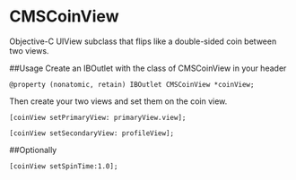 CMSCoinView
===========

Objective-C UIView subclass that flips like a double-sided coin between two views.

##Usage
Create an IBOutlet with the class of CMSCoinView in your header

`@property (nonatomic, retain) IBOutlet CMSCoinView *coinView;`

Then create your two views and set them on the coin view.

`[coinView setPrimaryView: primaryView.view];`

 `[coinView setSecondaryView: profileView];`


##Optionally

 `[coinView setSpinTime:1.0];`
